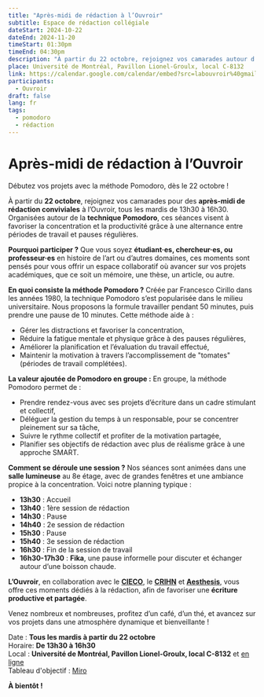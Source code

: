 ```yaml
---
title: "Après-midi de rédaction à l’Ouvroir"
subtitle: Espace de rédaction collégiale
dateStart: 2024-10-22
dateEnd: 2024-11-20
timeStart: 01:30pm
timeEnd: 04:30pm
description: "À partir du 22 octobre, rejoignez vos camarades autour d’une boisson chaude pour des après-midi de rédaction à l’Ouvroir de 13h30 à 16h30. Les séances, suivant la méthode de travail Pomodoro, auront lieu tous les mardis. Que vous soyez étudiant·es, chercheur·es ou professeur·es, soyez les bienvenus !"
place: Université de Montréal, Pavillon Lionel-Groulx, local C-8132
link: https://calendar.google.com/calendar/embed?src=labouvroir%40gmail.com&ctz=America%2FToronto
participants:
  - Ouvroir
draft: false
lang: fr
tags:
  - pomodoro
  - rédaction
---
```


# Après-midi de rédaction à l’Ouvroir

Débutez vos projets avec la méthode Pomodoro, dès le 22 octobre !

À partir du **22 octobre**, rejoignez vos camarades pour des **après-midi de rédaction conviviales** à l’Ouvroir, tous les mardis de 13h30 à 16h30. Organisées autour de la **technique Pomodoro**, ces séances visent à favoriser la concentration et la productivité grâce à une alternance entre périodes de travail et pauses régulières.

**Pourquoi participer ?**
Que vous soyez **étudiant·es, chercheur·es, ou professeur·es** en histoire de l’art ou d’autres domaines, ces moments sont pensés pour vous offrir un espace collaboratif où avancer sur vos projets académiques, que ce soit un mémoire, une thèse, un article, ou autre.

**En quoi consiste la méthode Pomodoro ?**
Créée par Francesco Cirillo dans les années 1980, la technique Pomodoro s’est popularisée dans le milieu universitaire. Nous proposons la formule travailler pendant 50 minutes, puis prendre une pause de 10 minutes. Cette méthode aide à :

- Gérer les distractions et favoriser la concentration,
- Réduire la fatigue mentale et physique grâce à des pauses régulières,
- Améliorer la planification et l’évaluation du travail effectué,
- Maintenir la motivation à travers l’accomplissement de "tomates" (périodes de travail complétées).

**La valeur ajoutée de Pomodoro en groupe :**
En groupe, la méthode Pomodoro permet de :

- Prendre rendez-vous avec ses projets d’écriture dans un cadre stimulant et collectif,
- Déléguer la gestion du temps à un responsable, pour se concentrer pleinement sur sa tâche,
- Suivre le rythme collectif et profiter de la motivation partagée,
- Planifier ses objectifs de rédaction avec plus de réalisme grâce à une approche SMART.

**Comment se déroule une session ?** Nos séances sont animées dans une **salle lumineuse** au 8e étage, avec de grandes fenêtres et une ambiance propice à la concentration. Voici notre planning typique :

- **13h30** : Accueil
- **13h40** : 1ère session de rédaction
- **14h30** : Pause
- **14h40** : 2e session de rédaction
- **15h30** : Pause
- **15h40** : 3e session de rédaction
- **16h30** : Fin de la session de travail
- **16h30-17h30** : **Fika**, une pause informelle pour discuter et échanger autour d’une boisson chaude.

**L’Ouvroir**, en collaboration avec le [**CIECO**](https://cieco.co/fr), le [**CRIHN**](https://www.crihn.org/) et [**Aesthesis**](https://histart.umontreal.ca/ressources-services/associations-etudiantes/), vous offre ces moments dédiés à la rédaction, afin de favoriser une **écriture productive et partagée**.

Venez nombreux et nombreuses, profitez d’un café, d’un thé, et avancez sur vos projets dans une atmosphère dynamique et bienveillante !

Date : **Tous les mardis à partir du 22 octobre**  
Horaire: **De 13h30 à 16h30**  
Local : **Université de Montréal, Pavillon Lionel-Groulx, local C-8132** et [en ligne](https://umontreal.zoom.us/j/82026750685?pwd=9fK1mifgaU9mOrvG0aDBOiMEyWBV5I.1)  
Tableau d'objectif : [Miro](https://miro.com/app/board/uXjVLPLh3Q4=/)   

**À bientôt !**
